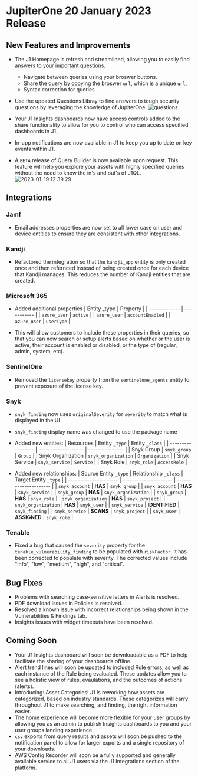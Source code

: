 # JupiterOne  20 January 2023 Release

## New Features and Improvements
- The J1 Homepage is refresh and streamlined, allowing you to easily find answers to your important questions. 
  - Navigate between queries using your broswer buttons. 
  - Share the query by copying the broswer `url`, which is a unique `url`. 
  - Syntax correction for queries

- Use the updated Questions Libray to find answers to tough security questions by leveraging the knowledge of JupiterOne. 
![questions](https://user-images.githubusercontent.com/112508192/213535414-75056bf0-8f0c-443f-900f-339c3fb27521.gif)
- Your J1 Insights dashboards now have access controls added to the share functionality to allow for you to control who can access specified dashboards in J1. 
- In-app notifications are now available in J1 to keep you up to date on key events within J1. 
- A `BETA` release of Query Builder is now available upon request. This feature will help you explore your assets with highly specified queries without the need to know the in's and out's of J1QL.  
![2023-01-19 12 39 29](https://user-images.githubusercontent.com/112508192/213540898-12c5e1b5-5c96-40e3-922c-c2c206b0ed9b.gif)



## Integrations
### Jamf
  - Email addresses properties are now set to all lower case on user and device entities to ensure they are consistent with other integrations.

### Kandji
  - Refactored the integration so that the `kandji_app` entity is only created once and then refernced instead of being created once for each device that Kandji manages. This reduces the number of Kandji entities that are created. 

### Microsoft 365
  - Added additional properties 
    | Entity _type | Property |
    | ------------- | ----------- |
    | `azure_user` | `active` |
    | `azure_user` | `accountEnabled` |
    | `azure_user` | `userType` |

  - This will allow customers to include these properties in their queries, so that you can now search or setup alerts based on whether or the user is active, their account is enabled or disabled, or the type of  (regular, admin, system, etc).

### SentinelOne
  - Removed the `licensekey` property from the `sentinelone_agents` entity to prevent exposure of the license key.

### Snyk
  - `snyk_finding` now uses `originalSeverity` for `severity` to match what is displayed in the UI
  - `snyk_finding` display name was changed to use the package name
  - Added new entities:
    | Resources         | Entity `_type`      | Entity `_class` |
    | ----------------- | ------------------- | --------------- |
    | Snyk Group        | `snyk_group`        | `Group`         |
    | Snyk Organization | `snyk_organization` | `Organization`  |
    | Snyk Service      | `snyk_service`      | `Service`       |
    | Snyk Role         | `snyk_role`         | `AccessRole`    |

  - Added new relationships:
    | Source Entity `_type` | Relationship `_class` | Target Entity `_type` |
    | --------------------- | --------------------- | --------------------- |
    | `snyk_account`        | **HAS**               | `snyk_group`          |
    | `snyk_account`        | **HAS**               | `snyk_service`        |
    | `snyk_group`          | **HAS**               | `snyk_organization`   |
    | `snyk_group`          | **HAS**               | `snyk_role`           |
    | `snyk_organization`   | **HAS**               | `snyk_project`        |
    | `snyk_organization`   | **HAS**               | `snyk_user`           |
    | `snyk_service`        | **IDENTIFIED**        | `snyk_finding`        |
    | `snyk_service`        | **SCANS**             | `snyk_project`        |
    | `snyk_user`           | **ASSIGNED**          | `snyk_role`           |

### Tenable
  - Fixed a bug that caused the `severity` property for the `tenable_vulnerability_finding` to be populated with `riskFactor`. It has been corrected to populate with severity. The corrected values include "info", "low", "medium", "high", and "critical".


## Bug Fixes
-   Problems with searching case-sensitive letters in Alerts is resolved. 
-   PDF download issues in Policies is resolved. 
-   Resolved a known issue with incorrect relationships being shown in the Vulnerabilities & Findings tab.
-   Insights issues with widget timeouts have been resolved.

## Coming Soon

- Your J1 Insights dashboard will soon be downloadable as a PDF to help facilitate the sharing of your dashboards offline. 
- Alert trend lines will soon be updated to included Rule errors, as well as each instance of the Rule being evaluated. These updates allow you to see a holistic view of rules, evaulations, and the outcomes of actions (alerts). 
- Introducing: Asset Categories! J1 is reworking how assets are categorized, based on industry standards. These categorizes will carry throughout J1 to make searching, and finding, the right information easier. 
- The home experience will become more flexible for your user groups by allowing you as an admin to publish Insights dashboards to you and your user groups landing experience. 
- `csv` exports from query results and assets will soon be pushed to the notification panel to allow for larger exports and a single repository of your downloads. 
- AWS Config Recorder will soon be a fully supported and generally available service to all J1 users via the J1 Integrations section of the platform.
